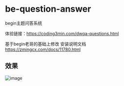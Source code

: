 # be-question-answer

begin主题问答系统

体验链接：https://coding3min.com/dwqa-questions.html

基于begin老哥的基础上修改 安装说明文档 https://zmingcx.com/docs/11780.html

## 效果

![image](https://user-images.githubusercontent.com/42294819/202885652-e69d31fc-2f69-4eba-82aa-1c79ba54ae36.png)

